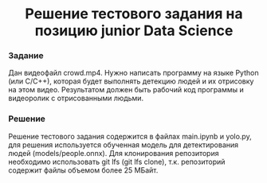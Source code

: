 <h1 align="center">Решение тестового задания на позицию junior Data Science</a> 
<h3 align="left">Задание</h3>
<text>Дан видеофайл crowd.mp4. Нужно написать программу на языке Python (или C/C++), которая будет выполнять детекцию людей и их отрисовку на этом видео. Результатом должен быть рабочий код программы и видеоролик с отрисованными людьми.</text>
<h3 align="left">Решение</h3>
<text>Решение тестового задания содержится в файлах main.ipynb и yolo.py, для решения используется обученная модель для детектирования людей (models/people.onnx).</text>
<text>Для клонирования репозитория необходимо использовать git lfs (git lfs clone), т.к. репозиторий содержит файлы объемом более 25 МБайт.</text>

